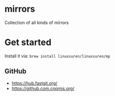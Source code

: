 # mirrors
Collection of all kinds of mirrors

# Get started

Install it via: `brew install linuxsuren/linuxsuren/mp`

## GitHub
* https://hub.fastgit.org/
* https://github.com.cnpmjs.org/
